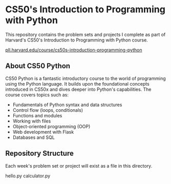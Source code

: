 # CS50's Introduction to Programming with Python

This repository contains the problem sets and projects I complete as part of
Harvard's CS50's Introduction to Programming with Python course.

[pll.harvard.edu/course/cs50s-introduction-programming-python](https://pll.harvard.edu/course/cs50s-introduction-programming-python)

## About CS50 Python

CS50 Python is a fantastic introductory course to the world of programming using
the Python language. It builds upon the foundational concepts introduced in
CS50x and dives deeper into Python's capabilities. The course covers topics such
as:

- Fundamentals of Python syntax and data structures
- Control flow (loops, conditionals)
- Functions and modules
- Working with files
- Object-oriented programming (OOP)
- Web development with Flask
- Databases and SQL

## Repository Structure

Each week's problem set or project will exist as a file in this directory.

hello.py calculator.py
